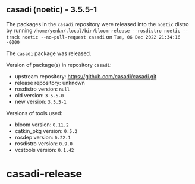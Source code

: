 ## casadi (noetic) - 3.5.5-1

The packages in the `casadi` repository were released into the `noetic` distro by running `/home/yenkn/.local/bin/bloom-release --rosdistro noetic --track noetic --no-pull-request casadi` on `Tue, 06 Dec 2022 21:34:16 -0000`

The `casadi` package was released.

Version of package(s) in repository `casadi`:

- upstream repository: https://github.com/casadi/casadi.git
- release repository: unknown
- rosdistro version: `null`
- old version: `3.5.5-0`
- new version: `3.5.5-1`

Versions of tools used:

- bloom version: `0.11.2`
- catkin_pkg version: `0.5.2`
- rosdep version: `0.22.1`
- rosdistro version: `0.9.0`
- vcstools version: `0.1.42`


# casadi-release
